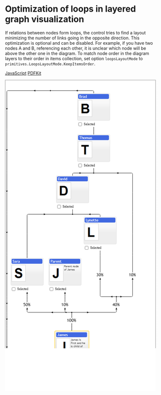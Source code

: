 # Optimization of loops in layered graph visualization

If relations between nodes form loops, the control tries to find a layout minimizing the number of links going in the opposite direction. 
This optimization is optional and can be disabled. For example, if you have two nodes A and B, referencing each other, it is unclear which node will be above the other one in the diagram. To match node order in the diagram layers to their order in items collection, set option `loopsLayoutMode` to `primitives.LoopsLayoutMode.KeepItemsOrder`.

[JavaScript](javascript.controls/CaseLoopsInFamilyChart.html)
[PDFKit](pdfkit.plugins/LoopsInFamilyChart.html)

![Screenshot](javascript.controls/__image_snapshots__/CaseLoopsInFamilyChart-snap.png)

